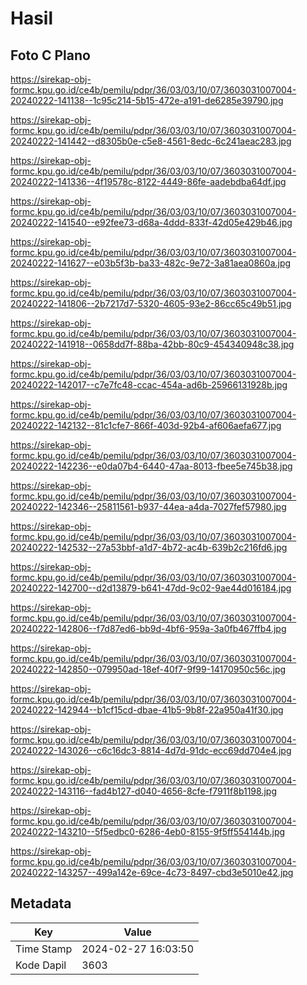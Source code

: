 # Hasil

## Foto C Plano

https://sirekap-obj-formc.kpu.go.id/ce4b/pemilu/pdpr/36/03/03/10/07/3603031007004-20240222-141138--1c95c214-5b15-472e-a191-de6285e39790.jpg

https://sirekap-obj-formc.kpu.go.id/ce4b/pemilu/pdpr/36/03/03/10/07/3603031007004-20240222-141442--d8305b0e-c5e8-4561-8edc-6c241aeac283.jpg

https://sirekap-obj-formc.kpu.go.id/ce4b/pemilu/pdpr/36/03/03/10/07/3603031007004-20240222-141336--4f19578c-8122-4449-86fe-aadebdba64df.jpg

https://sirekap-obj-formc.kpu.go.id/ce4b/pemilu/pdpr/36/03/03/10/07/3603031007004-20240222-141540--e92fee73-d68a-4ddd-833f-42d05e429b46.jpg

https://sirekap-obj-formc.kpu.go.id/ce4b/pemilu/pdpr/36/03/03/10/07/3603031007004-20240222-141627--e03b5f3b-ba33-482c-9e72-3a81aea0860a.jpg

https://sirekap-obj-formc.kpu.go.id/ce4b/pemilu/pdpr/36/03/03/10/07/3603031007004-20240222-141806--2b7217d7-5320-4605-93e2-86cc65c49b51.jpg

https://sirekap-obj-formc.kpu.go.id/ce4b/pemilu/pdpr/36/03/03/10/07/3603031007004-20240222-141918--0658dd7f-88ba-42bb-80c9-454340948c38.jpg

https://sirekap-obj-formc.kpu.go.id/ce4b/pemilu/pdpr/36/03/03/10/07/3603031007004-20240222-142017--c7e7fc48-ccac-454a-ad6b-25966131928b.jpg

https://sirekap-obj-formc.kpu.go.id/ce4b/pemilu/pdpr/36/03/03/10/07/3603031007004-20240222-142132--81c1cfe7-866f-403d-92b4-af606aefa677.jpg

https://sirekap-obj-formc.kpu.go.id/ce4b/pemilu/pdpr/36/03/03/10/07/3603031007004-20240222-142236--e0da07b4-6440-47aa-8013-fbee5e745b38.jpg

https://sirekap-obj-formc.kpu.go.id/ce4b/pemilu/pdpr/36/03/03/10/07/3603031007004-20240222-142346--25811561-b937-44ea-a4da-7027fef57980.jpg

https://sirekap-obj-formc.kpu.go.id/ce4b/pemilu/pdpr/36/03/03/10/07/3603031007004-20240222-142532--27a53bbf-a1d7-4b72-ac4b-639b2c216fd6.jpg

https://sirekap-obj-formc.kpu.go.id/ce4b/pemilu/pdpr/36/03/03/10/07/3603031007004-20240222-142700--d2d13879-b641-47dd-9c02-9ae44d016184.jpg

https://sirekap-obj-formc.kpu.go.id/ce4b/pemilu/pdpr/36/03/03/10/07/3603031007004-20240222-142806--f7d87ed6-bb9d-4bf6-959a-3a0fb467ffb4.jpg

https://sirekap-obj-formc.kpu.go.id/ce4b/pemilu/pdpr/36/03/03/10/07/3603031007004-20240222-142850--079950ad-18ef-40f7-9f99-14170950c56c.jpg

https://sirekap-obj-formc.kpu.go.id/ce4b/pemilu/pdpr/36/03/03/10/07/3603031007004-20240222-142944--b1cf15cd-dbae-41b5-9b8f-22a950a41f30.jpg

https://sirekap-obj-formc.kpu.go.id/ce4b/pemilu/pdpr/36/03/03/10/07/3603031007004-20240222-143026--c6c16dc3-8814-4d7d-91dc-ecc69dd704e4.jpg

https://sirekap-obj-formc.kpu.go.id/ce4b/pemilu/pdpr/36/03/03/10/07/3603031007004-20240222-143116--fad4b127-d040-4656-8cfe-f7911f8b1198.jpg

https://sirekap-obj-formc.kpu.go.id/ce4b/pemilu/pdpr/36/03/03/10/07/3603031007004-20240222-143210--5f5edbc0-6286-4eb0-8155-9f5ff554144b.jpg

https://sirekap-obj-formc.kpu.go.id/ce4b/pemilu/pdpr/36/03/03/10/07/3603031007004-20240222-143257--499a142e-69ce-4c73-8497-cbd3e5010e42.jpg


## Metadata

| Key        | Value               |
| ---------- | ------------------- |
| Time Stamp | 2024-02-27 16:03:50 |
| Kode Dapil | 3603                |



